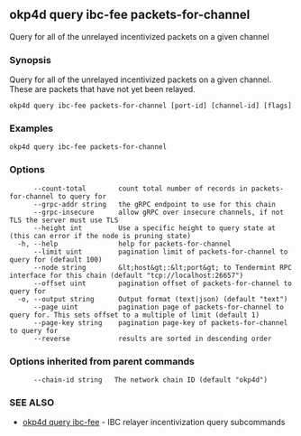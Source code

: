 ## okp4d query ibc-fee packets-for-channel

Query for all of the unrelayed incentivized packets on a given channel

### Synopsis

Query for all of the unrelayed incentivized packets on a given channel. These are packets that have not yet been relayed.

```
okp4d query ibc-fee packets-for-channel [port-id] [channel-id] [flags]
```

### Examples

```
okp4d query ibc-fee packets-for-channel
```

### Options

```
      --count-total        count total number of records in packets-for-channel to query for
      --grpc-addr string   the gRPC endpoint to use for this chain
      --grpc-insecure      allow gRPC over insecure channels, if not TLS the server must use TLS
      --height int         Use a specific height to query state at (this can error if the node is pruning state)
  -h, --help               help for packets-for-channel
      --limit uint         pagination limit of packets-for-channel to query for (default 100)
      --node string        &lt;host&gt;:&lt;port&gt; to Tendermint RPC interface for this chain (default "tcp://localhost:26657")
      --offset uint        pagination offset of packets-for-channel to query for
  -o, --output string      Output format (text|json) (default "text")
      --page uint          pagination page of packets-for-channel to query for. This sets offset to a multiple of limit (default 1)
      --page-key string    pagination page-key of packets-for-channel to query for
      --reverse            results are sorted in descending order
```

### Options inherited from parent commands

```
      --chain-id string   The network chain ID (default "okp4d")
```

### SEE ALSO

* [okp4d query ibc-fee](okp4d_query_ibc-fee.md)	 - IBC relayer incentivization query subcommands
